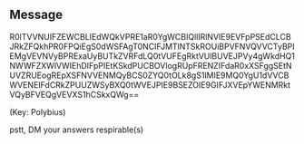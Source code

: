 ## Message
R0lTVVNUIFZEWCBLIEdWQkVPRE1aR0YgWCBIQllIRlNVIE9EVFpPSEdCLCBJRkZFQkhPR0FPQiEgS0dWSFAgT0NCIFJMTlNTSkROUiBPVFNVQVVCTyBPIEMgVEVNVyBPRExaUyBUTkZVRFdLQ0tVUFEgRktVUlBUVEJPVy4gWkdHQ1NWWFZXWlVWIEhDIFpPIEtKSkdPUCBOVlogRUpFRENZIFdaR0xXSFggSEtNUVZRUEogREpXSFNVVENMQyBCS0ZYQ0tOLk8gS1lMIE9MQ0YgU1dVVCBWVENEIFdCRkZPUUZWSyBXQ0tWVEJPIE9BSEZOIE9GIFJXVEpYWENMRktVQyBFVEQgVEVXS1hCSkxQWg==

(Key: Polybius)

pstt, DM your answers respirable(s)
